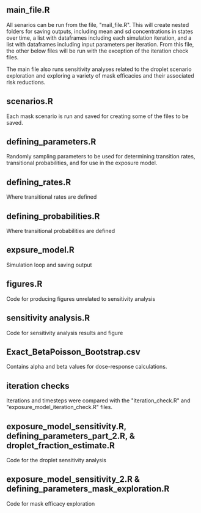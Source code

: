 main_file.R
-------------------------------------------------------
All senarios can be run from the file, "mail_file.R". This will create nested folders for saving outputs, including mean and sd concentrations in states over time, a list with dataframes including each simulation iteration, and a list with dataframes including input parameters per iteration. From this file, the other below files will be run with the exception of the iteration check files.

The main file also runs sensitivity analyses related to the droplet scenario exploration and exploring a variety of mask efficacies and their associated risk reductions.

scenarios.R
--------------------------------------------------------
Each mask scenario is run and saved for creating some of the files to be saved.

defining_parameters.R
-----------------------------------------------------
Randomly sampling parameters to be used for determining transition rates, transitional probabilities, and for use in the exposure model.

defining_rates.R
-----------------------------------------------------
Where transitional rates are defined

defining_probabilities.R
-----------------------------------------------------
Where transitional probabilities are defined

expsure_model.R
----------------------------------------------------
Simulation loop and saving output

figures.R
--------------------------------------------------
Code for producing figures unrelated to sensitivity analysis

sensitivity analysis.R
--------------------------------------------------
Code for sensitivity analysis results and figure

Exact_BetaPoisson_Bootstrap.csv
----------------------------------------------------
Contains alpha and beta values for dose-response calculations.

iteration checks
-----------------------------
Iterations and timesteps were compared with the "iteration_check.R" and "exposure_model_iteration_check.R" files.

exposure_model_sensitivity.R, defining_parameters_part_2.R, & droplet_fraction_estimate.R
----------------------------------
Code for the droplet sensitivity analysis

exposure_model_sensitivity_2.R & defining_parameters_mask_exploration.R
------------------------------------
Code for mask efficacy exploration

